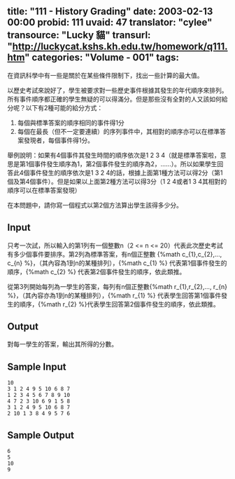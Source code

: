 title: "111 - History Grading"
date: 2003-02-13 00:00
probid: 111
uvaid: 47
translator: "cylee"
transource: "Lucky 貓"
transurl: "http://luckycat.kshs.kh.edu.tw/homework/q111.htm"
categories: "Volume - 001"
tags:
---

在資訊科學中有一些是關於在某些條件限制下，找出一些計算的最大值。

以歷史考試來說好了，學生被要求對一些歷史事件根據其發生的年代順序來排列。所有事件順序都正確的學生無疑的可以得滿分。但是那些沒有全對的人又該如何給分呢？以下有2種可能的給分方式：

1. 每個與標準答案的順序相同的事件得1分
2. 每個在最長（但不一定要連續）的序列事件中，其相對的順序亦可以在標準答案發現者，每個事件得1分。

舉例說明：如果有4個事件其發生時間的順序依次是1 2 3 4（就是標準答案啦，意思是第1個事件發生順序為1，第2個事件發生的順序為2，......）。所以如果學生回答此4個事件發生的順序依次是1 3 2 4的話，根據上面第1種方法可以得2分（第1個及第4個事件）。但是如果以上面第2種方法可以得3分（1 2 4或者1 3 4其相對的順序可以在標準答案發現）

在本問題中，請你寫一個程式以第2個方法算出學生該得多少分。

<!-- more -->

## Input ##

只考一次試，所以輸入的第1列有一個整數n（2 <= n <= 20）代表此次歷史考試有多少個事件要排序。第2列為標準答案，有n個正整數 {%math c_{1},c_{2},..., c_{n} %}，（其內容為1到n的某種排列），{%math c_{1} %} 代表第1個事件發生的順序，{%math c_{2} %} 代表第2個事件發生的順序，依此類推。

從第3列開始每列為一學生的答案，每列有n個正整數{%math r_{1},r_{2},..., r_{n} %}，（其內容亦為1到n的某種排列），{%math r_{1} %} 代表學生回答第1個事件發生的順序，{%math r_{2} %}代表學生回答第2個事件發生的順序，依此類推。

## Output ##

對每一學生的答案，輸出其所得的分數。

## Sample Input ##

	10
	3 1 2 4 9 5 10 6 8 7
	1 2 3 4 5 6 7 8 9 10
	4 7 2 3 10 6 9 1 5 8
	3 1 2 4 9 5 10 6 8 7
	2 10 1 3 8 4 9 5 7 6

## Sample Output ##

	6
	5
	10
	9

